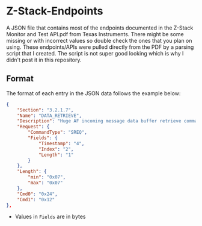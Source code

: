 # Z-Stack-Endpoints
A JSON file that contains most of the endpoints documented in the Z-Stack Monitor and Test API.pdf from Texas Instruments. There might be some missing or with incorrect values so double check the ones that you plan on using. These endpoints/APIs were pulled directly from the PDF by a parsing script that I created. The script is not super good looking which is why I didn't post it in this repository.


## Format
The format of each entry in the JSON data follows the example below:
```json
{
    "Section": "3.2.1.7",
    "Name": "DATA_RETRIEVE",
    "Description": "Huge AF incoming message data buffer retrieve command.",
    "Request": {
        "CommandType": "SREQ",
        "Fields": {
            "Timestamp": "4",
            "Index": "2",
            "Length": "1"
        }
    },
    "Length": {
        "min": "0x07",
        "max": "0x07"
    },
    "Cmd0": "0x24",
    "Cmd1": "0x12"
},
```
- Values in `Fields` are in bytes
